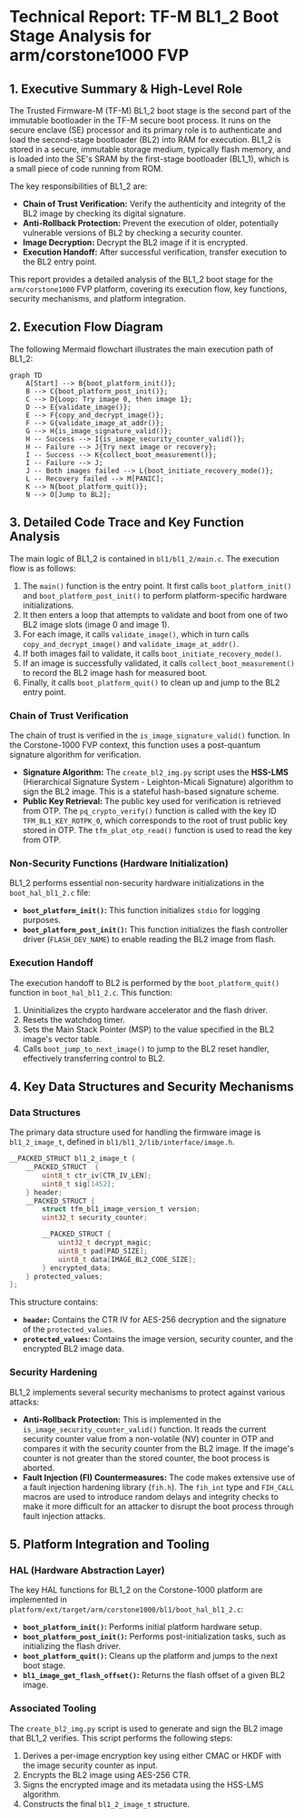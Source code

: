 # Technical Report: TF-M BL1_2 Boot Stage Analysis for arm/corstone1000 FVP

## 1. Executive Summary & High-Level Role

The Trusted Firmware-M (TF-M) BL1_2 boot stage is the second part of the immutable bootloader in the TF-M secure boot process. It runs on the secure enclave (SE) processor and its primary role is to authenticate and load the second-stage bootloader (BL2) into RAM for execution. BL1_2 is stored in a secure, immutable storage medium, typically flash memory, and is loaded into the SE's SRAM by the first-stage bootloader (BL1_1), which is a small piece of code running from ROM.

The key responsibilities of BL1_2 are:

*   **Chain of Trust Verification:** Verify the authenticity and integrity of the BL2 image by checking its digital signature.
*   **Anti-Rollback Protection:** Prevent the execution of older, potentially vulnerable versions of BL2 by checking a security counter.
*   **Image Decryption:** Decrypt the BL2 image if it is encrypted.
*   **Execution Handoff:** After successful verification, transfer execution to the BL2 entry point.

This report provides a detailed analysis of the BL1_2 boot stage for the `arm/corstone1000` FVP platform, covering its execution flow, key functions, security mechanisms, and platform integration.

## 2. Execution Flow Diagram

The following Mermaid flowchart illustrates the main execution path of BL1_2:

```mermaid
graph TD
    A[Start] --> B{boot_platform_init()};
    B --> C{boot_platform_post_init()};
    C --> D{Loop: Try image 0, then image 1};
    D --> E{validate_image()};
    E --> F{copy_and_decrypt_image()};
    F --> G{validate_image_at_addr()};
    G --> H{is_image_signature_valid()};
    H -- Success --> I{is_image_security_counter_valid()};
    H -- Failure --> J{Try next image or recovery};
    I -- Success --> K{collect_boot_measurement()};
    I -- Failure --> J;
    J -- Both images failed --> L{boot_initiate_recovery_mode()};
    L -- Recovery failed --> M[PANIC];
    K --> N{boot_platform_quit()};
    N --> O[Jump to BL2];
```

## 3. Detailed Code Trace and Key Function Analysis

The main logic of BL1_2 is contained in `bl1/bl1_2/main.c`. The execution flow is as follows:

1.  The `main()` function is the entry point. It first calls `boot_platform_init()` and `boot_platform_post_init()` to perform platform-specific hardware initializations.
2.  It then enters a loop that attempts to validate and boot from one of two BL2 image slots (image 0 and image 1).
3.  For each image, it calls `validate_image()`, which in turn calls `copy_and_decrypt_image()` and `validate_image_at_addr()`.
4.  If both images fail to validate, it calls `boot_initiate_recovery_mode()`.
5.  If an image is successfully validated, it calls `collect_boot_measurement()` to record the BL2 image hash for measured boot.
6.  Finally, it calls `boot_platform_quit()` to clean up and jump to the BL2 entry point.

### Chain of Trust Verification

The chain of trust is verified in the `is_image_signature_valid()` function. In the Corstone-1000 FVP context, this function uses a post-quantum signature algorithm for verification.

*   **Signature Algorithm:** The `create_bl2_img.py` script uses the **HSS-LMS** (Hierarchical Signature System - Leighton-Micali Signature) algorithm to sign the BL2 image. This is a stateful hash-based signature scheme.
*   **Public Key Retrieval:** The public key used for verification is retrieved from OTP. The `pq_crypto_verify()` function is called with the key ID `TFM_BL1_KEY_ROTPK_0`, which corresponds to the root of trust public key stored in OTP. The `tfm_plat_otp_read()` function is used to read the key from OTP.

### Non-Security Functions (Hardware Initialization)

BL1_2 performs essential non-security hardware initializations in the `boot_hal_bl1_2.c` file:

*   **`boot_platform_init()`:** This function initializes `stdio` for logging purposes.
*   **`boot_platform_post_init()`:** This function initializes the flash controller driver (`FLASH_DEV_NAME`) to enable reading the BL2 image from flash.

### Execution Handoff

The execution handoff to BL2 is performed by the `boot_platform_quit()` function in `boot_hal_bl1_2.c`. This function:

1.  Uninitializes the crypto hardware accelerator and the flash driver.
2.  Resets the watchdog timer.
3.  Sets the Main Stack Pointer (MSP) to the value specified in the BL2 image's vector table.
4.  Calls `boot_jump_to_next_image()` to jump to the BL2 reset handler, effectively transferring control to BL2.

## 4. Key Data Structures and Security Mechanisms

### Data Structures

The primary data structure used for handling the firmware image is `bl1_2_image_t`, defined in `bl1/bl1_2/lib/interface/image.h`.

```c
__PACKED_STRUCT bl1_2_image_t {
    __PACKED_STRUCT  {
        uint8_t ctr_iv[CTR_IV_LEN];
        uint8_t sig[1452];
    } header;
    __PACKED_STRUCT {
        struct tfm_bl1_image_version_t version;
        uint32_t security_counter;

        __PACKED_STRUCT {
            uint32_t decrypt_magic;
            uint8_t pad[PAD_SIZE];
            uint8_t data[IMAGE_BL2_CODE_SIZE];
        } encrypted_data;
    } protected_values;
};
```

This structure contains:

*   **`header`:** Contains the CTR IV for AES-256 decryption and the signature of the `protected_values`.
*   **`protected_values`:** Contains the image version, security counter, and the encrypted BL2 image data.

### Security Hardening

BL1_2 implements several security mechanisms to protect against various attacks:

*   **Anti-Rollback Protection:** This is implemented in the `is_image_security_counter_valid()` function. It reads the current security counter value from a non-volatile (NV) counter in OTP and compares it with the security counter from the BL2 image. If the image's counter is not greater than the stored counter, the boot process is aborted.
*   **Fault Injection (FI) Countermeasures:** The code makes extensive use of a fault injection hardening library (`fih.h`). The `fih_int` type and `FIH_CALL` macros are used to introduce random delays and integrity checks to make it more difficult for an attacker to disrupt the boot process through fault injection attacks.

## 5. Platform Integration and Tooling

### HAL (Hardware Abstraction Layer)

The key HAL functions for BL1_2 on the Corstone-1000 platform are implemented in `platform/ext/target/arm/corstone1000/bl1/boot_hal_bl1_2.c`:

*   **`boot_platform_init()`:** Performs initial platform hardware setup.
*   **`boot_platform_post_init()`:** Performs post-initialization tasks, such as initializing the flash driver.
*   **`boot_platform_quit()`:** Cleans up the platform and jumps to the next boot stage.
*   **`bl1_image_get_flash_offset()`:** Returns the flash offset of a given BL2 image.

### Associated Tooling

The `create_bl2_img.py` script is used to generate and sign the BL2 image that BL1_2 verifies. This script performs the following steps:

1.  Derives a per-image encryption key using either CMAC or HKDF with the image security counter as input.
2.  Encrypts the BL2 image using AES-256 CTR.
3.  Signs the encrypted image and its metadata using the HSS-LMS algorithm.
4.  Constructs the final `bl1_2_image_t` structure.
